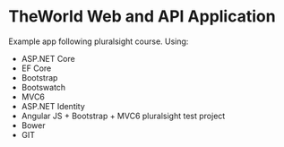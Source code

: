 # TheWorld Web and API Application
Example app following pluralsight course.
Using:
- ASP.NET Core 
- EF Core
- Bootstrap
- Bootswatch
- MVC6
- ASP.NET Identity
- Angular JS + Bootstrap + MVC6 pluralsight test project
- Bower
- GIT
